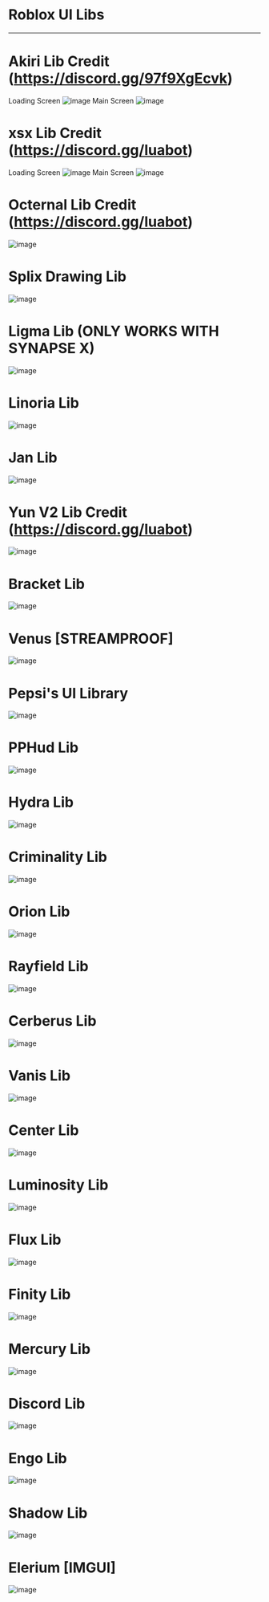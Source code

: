 # Roblox UI Libs
----------------------------


# Akiri Lib Credit (https://discord.gg/97f9XgEcvk)
Loading Screen
![image](https://user-images.githubusercontent.com/83477843/221380280-8e7e12b9-6812-4f06-8566-7f9f787b68f5.png)
Main Screen
![image](https://user-images.githubusercontent.com/83477843/221380285-8a2ca9df-89bf-4ccd-b18e-6ccb7b8197c0.png)



# xsx Lib Credit (https://discord.gg/luabot)
Loading Screen
![image](https://user-images.githubusercontent.com/83477843/221064416-1a675d5d-21d3-44fa-8ee2-2c7b9bf6d047.png)
Main Screen
![image](https://user-images.githubusercontent.com/83477843/221064445-ebe43f93-47d2-47a1-b452-293d242a02b4.png)


# Octernal Lib Credit (https://discord.gg/luabot)
![image](https://user-images.githubusercontent.com/83477843/221063919-cea842e5-de32-4af4-b959-5ab976b4b17f.png)


# Splix Drawing Lib
![image](https://user-images.githubusercontent.com/83477843/216861166-bce3e75f-5aef-4c67-8a65-56ce271e4adf.png)


# Ligma Lib (ONLY WORKS WITH SYNAPSE X)
![image](https://user-images.githubusercontent.com/83477843/198436236-2487fe9f-ffcd-4d21-9a70-d65b5a8092e8.png)


# Linoria Lib
![image](https://user-images.githubusercontent.com/83477843/195494361-9650d0a7-c591-4692-99fa-db71caae9609.png)


# Jan Lib
![image](https://user-images.githubusercontent.com/83477843/216860810-63480114-9b5a-4d5c-abad-37e059ad8772.png)


# Yun V2 Lib Credit (https://discord.gg/luabot)
![image](https://user-images.githubusercontent.com/83477843/221065284-5cac4b97-88ac-4c00-99d1-013a852a8b17.png)


# Bracket Lib
![image](https://user-images.githubusercontent.com/83477843/183229097-da5b7d75-078c-4ddf-ae15-493346bed159.png)


# Venus [STREAMPROOF]
![image](https://user-images.githubusercontent.com/83477843/183229103-0fa28bc3-19b3-41fa-aa68-d2427bc20ed7.png)


# Pepsi's UI Library
![image](https://user-images.githubusercontent.com/83477843/192626206-fc6c6e73-e577-4284-a565-e56d00604e06.png)


# PPHud Lib
![image](https://user-images.githubusercontent.com/83477843/216861741-033770dd-9ca4-47a6-9daf-bcc37e680827.png)


# Hydra Lib
![image](https://user-images.githubusercontent.com/83477843/195486864-4da94910-8197-46a9-a2d3-d983de15526d.png)


# Criminality Lib
![image](https://user-images.githubusercontent.com/83477843/183231408-d00b8f56-ad81-4cd6-a037-85c5703c7b95.png)


# Orion Lib
![image](https://user-images.githubusercontent.com/83477843/183228970-14b0d112-e01b-44c2-b4b7-5d483d3145be.png)


# Rayfield Lib
![image](https://user-images.githubusercontent.com/83477843/199402627-8af94b94-4cf5-494b-8ec0-88384c1471dc.png)


# Cerberus Lib
![image](https://user-images.githubusercontent.com/83477843/211185441-378b9b20-a680-4e8b-9889-8f982dc68f00.png)


# Vanis Lib
![image](https://user-images.githubusercontent.com/83477843/202882539-90ef5056-1c8f-4bbe-bda1-d34e20e3055d.png)


# Center Lib
![image](https://user-images.githubusercontent.com/83477843/200728940-8b0b9e7b-b89e-4e5f-8218-07149ec43a4f.png)


# Luminosity Lib
![image](https://user-images.githubusercontent.com/83477843/183229048-0ddc11d4-bc19-47f1-8edd-5e483006b606.png)


# Flux Lib
![image](https://user-images.githubusercontent.com/83477843/183229054-fd08f738-79db-49c5-8d6f-e78b31a54d92.png)


# Finity Lib
![image](https://user-images.githubusercontent.com/83477843/183231736-0f1dd4e1-9242-4ef1-bbc0-e9d803eff985.png)


# Mercury Lib
![image](https://user-images.githubusercontent.com/83477843/195493871-58efa4a9-3ca4-4590-804c-537028e5a439.png)


# Discord Lib
![image](https://user-images.githubusercontent.com/83477843/183229063-dfc224c7-483c-4f2e-b80a-6df723a4db20.png)


# Engo Lib
![image](https://user-images.githubusercontent.com/83477843/183229074-850ef3bf-9774-46e8-9148-c3b9bcff5235.png)


# Shadow Lib
![image](https://user-images.githubusercontent.com/83477843/183229080-ea023ac3-e89a-4cb6-af32-4229ff405f3d.png)


# Elerium [IMGUI]
![image](https://user-images.githubusercontent.com/83477843/183229086-76838894-4870-4a12-9d8b-49e158ba2564.png)

